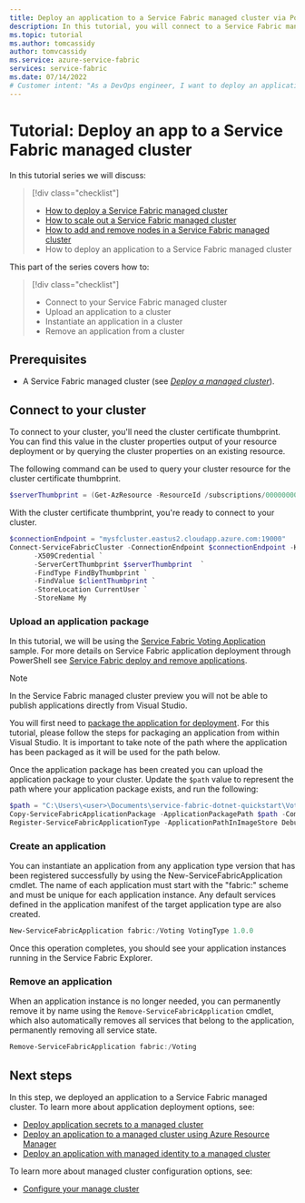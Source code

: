 ```yaml
---
title: Deploy an application to a Service Fabric managed cluster via PowerShell
description: In this tutorial, you will connect to a Service Fabric managed cluster and deploy an application via PowerShell.
ms.topic: tutorial
ms.author: tomcassidy
author: tomvcassidy
ms.service: azure-service-fabric
services: service-fabric
ms.date: 07/14/2022
# Customer intent: "As a DevOps engineer, I want to deploy an application to a Service Fabric managed cluster using PowerShell, so that I can streamline the application management and ensure efficient scaling of services within the cluster."
---
```


# Tutorial: Deploy an app to a Service Fabric managed cluster

In this tutorial series we will discuss:

> [!div class="checklist"]
> * [How to deploy a Service Fabric managed cluster](tutorial-managed-cluster-deploy.md)
> * [How to scale out a Service Fabric managed cluster](tutorial-managed-cluster-scale.md)
> * [How to add and remove nodes in a Service Fabric managed cluster](tutorial-managed-cluster-add-remove-node-type.md)
> * How to deploy an application to a Service Fabric managed cluster

This part of the series covers how to:

> [!div class="checklist"]
> * Connect to your Service Fabric managed cluster
> * Upload an application to a cluster
> * Instantiate an application in a cluster
> * Remove an application from a cluster

## Prerequisites

* A Service Fabric managed cluster (see [*Deploy a managed cluster*](tutorial-managed-cluster-deploy.md)).

## Connect to your cluster

To connect to your cluster, you'll need the cluster certificate thumbprint. You can find this value in the cluster properties output of your resource deployment or by querying the cluster properties on an existing resource.

The following command can be used to query your cluster resource for the cluster certificate thumbprint.

```powershell
$serverThumbprint = (Get-AzResource -ResourceId /subscriptions/00000000-0000-0000-0000-000000000000/resourceGroups/myResourceGroup/providers/Microsoft.ServiceFabric/managedclusters/mysfcluster).Properties.clusterCertificateThumbprints
```

With the cluster certificate thumbprint, you're ready to connect to your cluster.

```powershell
$connectionEndpoint = "mysfcluster.eastus2.cloudapp.azure.com:19000"
Connect-ServiceFabricCluster -ConnectionEndpoint $connectionEndpoint -KeepAliveIntervalInSec 10 `
      -X509Credential `
      -ServerCertThumbprint $serverThumbprint  `
      -FindType FindByThumbprint `
      -FindValue $clientThumbprint `
      -StoreLocation CurrentUser `
      -StoreName My

```

### Upload an application package

In this tutorial, we will be using the [Service Fabric Voting Application](https://github.com/Azure-Samples/service-fabric-dotnet-quickstart/tree/voting-sample-no-reverse-proxy) sample. For more details on Service Fabric application deployment through PowerShell see [Service Fabric deploy and remove applications](service-fabric-deploy-remove-applications.md).

> [!NOTE]
> In the Service Fabric managed cluster preview you will not be able to publish applications directly from Visual Studio.

You will first need to [package the application for deployment](service-fabric-package-apps.md). For this tutorial, please follow the steps for packaging an application from within Visual Studio. It is important to take note of the path where the application has been packaged as it will be used for the path below.

Once the application package has been created you can upload the application package to your cluster. Update the `$path` value to represent the path where your application package exists, and run the following:

```powershell
$path = "C:\Users\<user>\Documents\service-fabric-dotnet-quickstart\Voting\pkg\Debug"
Copy-ServiceFabricApplicationPackage -ApplicationPackagePath $path -CompressPackage
Register-ServiceFabricApplicationType -ApplicationPathInImageStore Debug
```

### Create an application

You can instantiate an application from any application type version that has been registered successfully by using the New-ServiceFabricApplication cmdlet. The name of each application must start with the "fabric:" scheme and must be unique for each application instance. Any default services defined in the application manifest of the target application type are also created.

```powershell
New-ServiceFabricApplication fabric:/Voting VotingType 1.0.0
```

Once this operation completes, you should see your application instances running in the Service Fabric Explorer.

### Remove an application

When an application instance is no longer needed, you can permanently remove it by name using the `Remove-ServiceFabricApplication` cmdlet, which also automatically removes all services that belong to the application, permanently removing all service state.

```powershell
Remove-ServiceFabricApplication fabric:/Voting
```

## Next steps

In this step, we deployed an application to a Service Fabric managed cluster. To learn more about application deployment options, see:

* [Deploy application secrets to a managed cluster](how-to-managed-cluster-application-secrets.md)
* [Deploy an application to a managed cluster using Azure Resource Manager](how-to-managed-cluster-app-deployment-template.md)
* [Deploy an application with managed identity to a managed cluster](how-to-managed-cluster-application-managed-identity.md)


To learn more about managed cluster configuration options, see:

* [Configure your manage cluster](how-to-managed-cluster-configuration.md)
